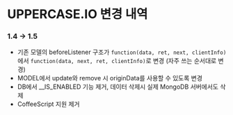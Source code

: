 # UPPERCASE.IO 변경 내역

### 1.4 -> 1.5
* 기존 모델의 beforeListener 구조가 `function(data, ret, next, clientInfo)` 에서 `function(data, next, ret, clientInfo)`로 변경 (자주 쓰는 순서대로 변경)
* MODEL에서 update와 remove 시 originData를 사용할 수 있도록 변경
* DB에서 __IS_ENABLED 기능 제거, 데이터 삭제시 실제 MongoDB 서버에서도 삭제
* CoffeeScript 지원 제거
